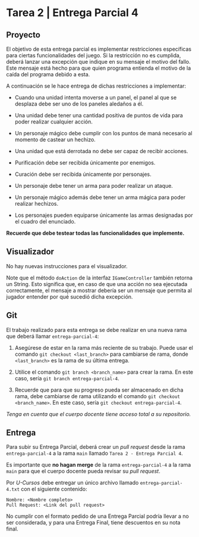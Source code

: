 # Tarea 2 | Entrega Parcial 4

## Proyecto

El objetivo de esta entrega parcial es implementar restricciones específicas para ciertas 
funcionalidades del juego. Si la restricción no es cumplida, deberá lanzar una excepción que
indique en su mensaje el motivo del fallo. Este mensaje está hecho para que quien programa
entienda el motivo de la caída del programa debido a esta.

A continuación se le hace entrega de dichas restricciones a implementar:

- Cuando una unidad intenta moverse a un panel, el panel al que se desplaza debe ser uno de 
  los paneles aledaños a él.

- Una unidad debe tener una cantidad positiva de puntos de vida para poder realizar
  cualquier acción.

- Un personaje mágico debe cumplir con los puntos de maná necesario al momento de castear un
  hechizo.

- Una unidad que está derrotada no debe ser capaz de recibir acciones.

- Purificación debe ser recibida únicamente por enemigos.

- Curación debe ser recibida únicamente por personajes.

- Un personaje debe tener un arma para poder realizar un ataque.

- Un personaje mágico además debe tener un arma mágica para poder realizar hechizos.

- Los personajes pueden equiparse únicamente las armas designadas por el cuadro del enunciado.

**Recuerde que debe testear todas las funcionalidades que implemente.**
  
## Visualizador

No hay nuevas instrucciones para el visualizador.

Note que el método `doAction` de la interfaz `IGameController` también retorna un String. 
Esto significa que, en caso de que una acción no sea ejecutada correctamente, el mensaje a 
mostrar debería ser un mensaje que permita al jugador entender por qué sucedió dicha 
excepción.

## Git

El trabajo realizado para esta entrega se debe realizar en una nueva rama que deberá
llamar ``entrega-parcial-4``:

1. Asegúrese de estar en la rama más reciente de su trabajo. Puede usar el comando
``git checkout <last_branch>`` para cambiarse de rama, donde `<last_branch>` es la
rama de su última entrega.

2. Utilice el comando ``git branch <branch_name>`` para crear la rama. En este caso, sería
``git branch entrega-parcial-4``.

3. Recuerde que para que su progreso pueda ser almacenado en dicha rama, debe cambiarse de
rama utilizando el comando ``git checkout <branch_name>``. En este caso, sería
``git checkout entrega-parcial-4``.

*Tenga en cuenta que el cuerpo docente tiene acceso total a su repositorio.*

## Entrega

Para subir su Entrega Parcial, deberá crear un *pull request* desde la rama
``entrega-parcial-4`` a la rama ``main`` llamado ``Tarea 2 - Entrega Parcial 4``.

Es importante que **no hagan merge** de la rama ``entrega-parcial-4`` a la rama ``main`` 
para que el cuerpo docente pueda revisar su *pull request*.

Por *U-Cursos* debe entregar un único archivo llamado ``entrega-parcial-4.txt`` con el
siguiente contenido:

```
Nombre: <Nombre completo>
Pull Request: <Link del pull request>
```

No cumplir con el formato pedido de una Entrega Parcial podría llevar a no ser
considerada, y para una Entrega Final, tiene descuentos en su nota final.
